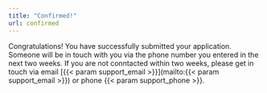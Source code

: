 ```yaml
---
title: "Confirmed!"
url: confirmed
---
```

Congratulations! You have successfully submitted your application. Someone will be in touch with you
via the phone number you entered in the next two weeks. If you are not conntacted within two weeks,
please get in touch via email [{{< param support_email >}}](mailto:{{< param support_email >}}) or phone {{< param support_phone >}}.
